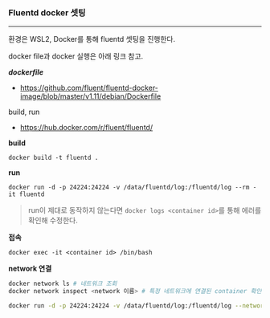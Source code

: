 ### Fluentd docker 셋팅

<hr>



환경은 WSL2, Docker를 통해 fluentd 셋팅을 진행한다.



docker file과 docker 실행은 아래 링크 참고.

***dockerfile***

- https://github.com/fluent/fluentd-docker-image/blob/master/v1.11/debian/Dockerfile

  

build, run

- https://hub.docker.com/r/fluent/fluentd/



**build**

```
docker build -t fluentd .
```



**run**

```
docker run -d -p 24224:24224 -v /data/fluentd/log:/fluentd/log --rm -it fluentd
```

> run이 제대로 동작하지 않는다면 `docker logs <container id>`를 통해 에러를 확인해 수정한다.



**접속**

```
docker exec -it <container id> /bin/bash
```



**network 연결** 

```bash
docker network ls # 네트워크 조회
docker network inspect <network 이름> # 특정 네트워크에 연결된 container 확인

docker run -d -p 24224:24224 -v /data/fluentd/log:/fluentd/log --network <network 이름> --rm -it fluentd # container 시작시 --network 파라미터 추가
```

